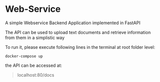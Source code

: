 # Web-Service

A simple Webservice Backend Application implemented in FastAPI

The API can be used to upload text documents and retrieve information from them in a simplistic way

To run it, please execute following lines in the terminal at root folder level:

`docker-compose up`

the API can be accessed at:

> localhost:80/docs
